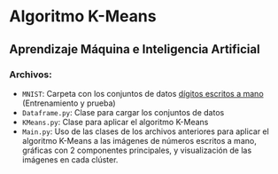 # Algoritmo K-Means
## Aprendizaje Máquina e Inteligencia Artificial

### Archivos:

- `MNIST`: Carpeta con los conjuntos de datos [dígitos escritos a mano](https://www.kaggle.com/datasets/hojjatk/mnist-dataset) (Entrenamiento y prueba)
- `Dataframe.py`: Clase para cargar los conjuntos de datos
- `KMeans.py`: Clase para aplicar el algoritmo K-Means
- `Main.py`: Uso de las clases de los archivos anteriores para aplicar el algoritmo K-Means a las imágenes de números escritos a mano, gráficas con 2 componentes principales, y visualización de las imágenes en cada clúster.
